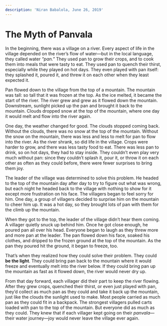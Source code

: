 ```yaml
---
description: 'Niran Babalola, June 26, 2019'
---
```


# The Myth of Panvala

In the beginning, there was a village on a river. Every aspect of life in the village depended on the river’s flow of water—but in the local language, they called water _“pan.”_ They used pan to grow their crops, and to cook them into meals that were tasty to eat. They used pan to quench their thirst, especially while they played on hot days. They even played with pan itself: they splashed it, poured it, and threw it on each other when they least expected it.

Pan flowed down to the village from the top of a mountain. The mountain was tall: so tall that it was frozen at the top. As the ice melted, it became the start of the river. The river grew and grew as it flowed down the mountain. Downstream, sunlight picked up the pan and brought it back to the mountain. Clouds dropped snow at the top of the mountain, where one day it would melt and flow into the river again.

One day, the weather changed for good. The clouds stopped coming back. Without the clouds, there was no snow at the top of the mountain. Without the snow on the mountain, there was less and less to melt for pan to flow into the river. As the river shrank, so did life in the village. Crops were harder to grow, and there was less tasty food to eat. There was less pan to drink, so on hot days, they had to stay inside. They couldn’t even play very much without pan: since they couldn’t splash it, pour it, or throw it on each other as often as they could before, there were fewer surprises to bring them joy.

The leader of the village was determined to solve this problem. He headed to the top of the mountain day after day to try to figure out what was wrong, but each night he headed back to the village with nothing to show for it except more frustration on his face. The villagers began to feel sorry for him. One day, a group of villagers decided to surprise him on the mountain to cheer him up. It was a hot day, so they brought lots of pan with them for the climb up the mountain.

When they got to the top, the leader of the village didn’t hear them coming. A villager quietly snuck up behind him. Once he got close enough, he poured pan all over his head. Everyone began to laugh as they threw more and more pan at the leader. The pan flowed down his face, soaked his clothes, and dripped to the frozen ground at the top of the mountain. As the pan they poured hit the ground, it began to freeze, too.

That’s when they realized how they could solve their problem. They could **be the light**. They could bring pan back to the mountain where it would freeze and eventually melt into the river below. If they could bring pan up the mountain as fast as it flowed down, the river would never dry up.

From that day forward, each villager did their part to keep the river flowing. After they grew crops, quenched their thirst, or even just played with pan, they’d collect as much pan as they could and take it back up the mountain, just like the clouds the sunlight used to make. Most people carried as much pan as they could fit in a backpack. The strongest villagers pulled carts loaded with pan to the top of the mountain. But everyone did as much as they could. They knew that if each villager kept going on their _panvala_—their water journey—joy would never leave the village ever again.

